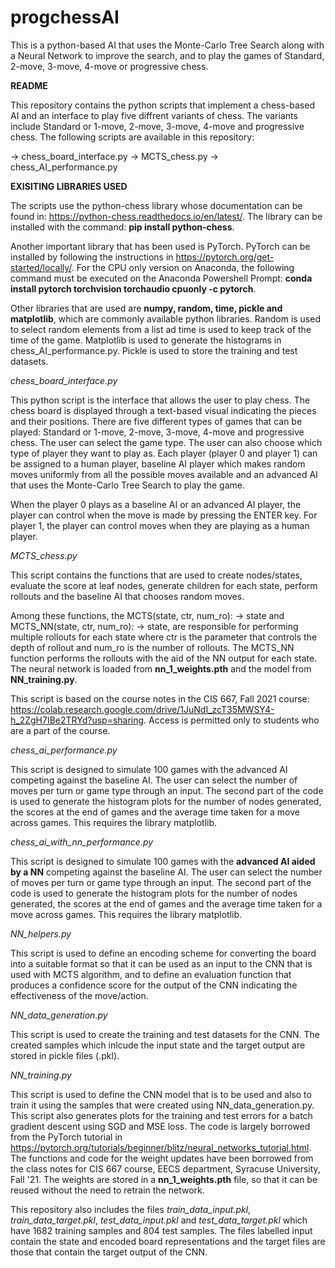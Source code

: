 # progchessAI
This is a python-based AI that uses the Monte-Carlo Tree Search along with a Neural Network to improve the search, and to play the games of Standard, 2-move, 3-move, 4-move or progressive chess.  

**README**

This repository contains the python scripts that implement a chess-based AI and an interface to play five diffrent variants of chess. The variants include Standard or 1-move, 2-move, 3-move, 4-move and progressive chess. The following scripts are available in this repository:

-> chess_board_interface.py
-> MCTS_chess.py
-> chess_AI_performance.py


**EXISITING LIBRARIES USED**

The scripts use the python-chess library whose documentation can be found in: https://python-chess.readthedocs.io/en/latest/. The library can be installed with the command: **pip install python-chess**.

Another important library that has been used is PyTorch. PyTorch can be installed by following the instructions in https://pytorch.org/get-started/locally/. For the CPU only version on Anaconda, the following command must be executed on the Anaconda Powershell Prompt: **conda install pytorch torchvision torchaudio cpuonly -c pytorch**. 


Other libraries that are used are **numpy, random, time, pickle and matplotlib**, which are commonly available python libraries. Random is used to select random elements from a list ad time is used to keep track of the time of the game. Matplotlib is used to generate the histograms in chess_AI_performance.py. Pickle is used to store the training and test datasets. 

*chess_board_interface.py*

This python script is the interface that allows the user to play chess. The chess board is displayed through a text-based visual indicating the pieces and their positions. There are five different types of games that can be played: Standard or 1-move, 2-move, 3-move, 4-move and progressive chess. The user can select the game type. The user can also choose which type of player they want to play as. Each player (player 0 and player 1) can be assigned to a human player, baseline AI player which makes random moves uniformly from all the possible moves available and an advanced AI that uses the Monte-Carlo Tree Search to play the game. 

When the player 0 plays as a baseline AI or an advanced AI player, the player can control when the move is made by pressing the ENTER key. 
For player 1, the player can control moves when they are playing as a human player.

*MCTS_chess.py*

This script contains the functions that are used to create nodes/states, evaluate the score at leaf nodes, generate children for each state, perform rollouts and the baseline AI that chooses random moves. 

Among these functions, the MCTS(state, ctr, num_ro): -> state and MCTS_NN(state, ctr, num_ro): -> state, are responsible for performing multiple rollouts for each state where ctr is the parameter that controls the depth of rollout and num_ro is the number of rollouts. The MCTS_NN function performs the rollouts with the aid of the NN output for each state. The neural network is loaded from **nn_1_weights.pth** and the model from **NN_training.py**.  

This script is based on the course notes in the CIS 667, Fall 2021 course: https://colab.research.google.com/drive/1JuNdI_zcT35MWSY4-h_2ZgH7IBe2TRYd?usp=sharing. Access is permitted only to students who are a part of the course. 

*chess_ai_performance.py*

This script is designed to simulate 100 games with the advanced AI competing against the baseline AI. The user can select the number of moves per turn or game type through an input. The second part of the code is used to generate the histogram plots for the number of nodes generated, the scores at the end of games and the average time taken for a move across games. This requires the library matplotlib. 

*chess_ai_with_nn_performance.py*

This script is designed to simulate 100 games with the **advanced AI aided by a NN** competing against the baseline AI. The user can select the number of moves per turn or game type through an input. The second part of the code is used to generate the histogram plots for the number of nodes generated, the scores at the end of games and the average time taken for a move across games. This requires the library matplotlib. 

*NN_helpers.py*

This script is used to define an encoding scheme for converting the board into a suitable format so that it can be used as an input to the CNN that is used with MCTS algorithm, and to define an evaluation function that produces a confidence score for the output of the CNN indicating the effectiveness of the move/action.   

*NN_data_generation.py*

This script is used to create the training and test datasets for the CNN. The created samples which inlcude the input state and the target output are stored in pickle files (.pkl). 

*NN_training.py*

This script is used to define the CNN model that is to be used and also to train it using the samples that were created using NN_data_generation.py. This script also generates plots for the training and test errors for a batch gradient descent using SGD and MSE loss. The code is largely borrowed from the PyTorch tutorial in https://pytorch.org/tutorials/beginner/blitz/neural_networks_tutorial.html. The functions and code for the weight updates have been borrowed from the class notes for CIS 667 course, EECS department, Syracuse University, Fall '21. The weights are stored in a **nn_1_weights.pth** file, so that it can be reused without the need to retrain the network. 

This repository also includes the files *train_data_input.pkl*, *train_data_target.pkl*, *test_data_input.pkl* and *test_data_target.pkl* which have 1682 training samples and 804 test samples. The files labelled input contain the state and encoded board representations and the target files are those that contain the target output of the CNN. 
     
